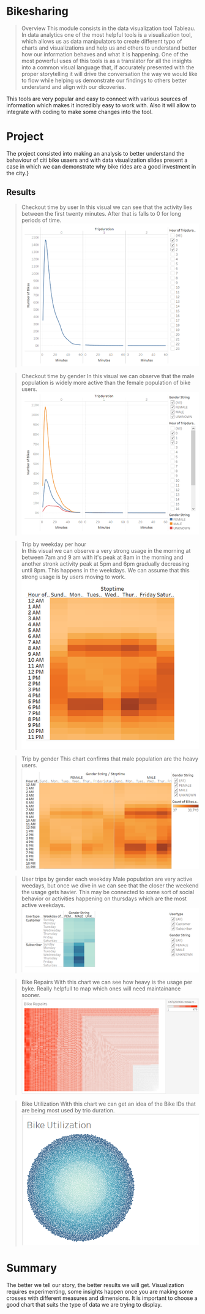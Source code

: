 # Bikesharing

> Overview
This module consists in the data visualization tool Tableau. In data analytics one of the most helpful tools is a visualization tool, which allows us as data manipulators to create different typo of charts and visualizations and help us and others to understand better how our information behaves and what it is happening.
One of the most powerful uses of this tools is as a translator for all the insights into a common visual language that, if accurately presented with the proper storytelling it will drive the conversation the way we would like to flow while helping us demonstrate our findings to others better understand and align with our dicoveries. 

This tools are very popular and easy to connect with various sources of information which makes it incredibly easy to work with. Also it will allow to integrate with coding to make some changes into the tool. 



# Project
The project consisted into making an analysis to better understand the bahaviour of citi bike usaers and with data visualization slides present a case in which we can demonstrate why bike rides are a good investment in the city.}

## Results

> Checkout time by user
> In this visual we can see that the activity lies between the first twenty minutes. After that is falls to 0 for long periods of time. 
![checkout_time_by_user](https://github.com/dpiedra86/bikesharing/blob/main/Images/checkout_time_user.png)

> Checkout time by gender
> In this visual we can observe that the male population is widely more active than the female population of bike users.
![checkout_time_by_user](https://github.com/dpiedra86/bikesharing/blob/main/Images/chekcout_time_by_gender.png)

> Trip by weekday per hour  
> In this visual we can observe a very strong usage in the morning at between 7am and 9 am with it's peak at 8am in the morning and another stronk activity peak at 5pm and 6pm gradually decreasing until 8pm. This happens in the weekdays. We can assume that this strong usage is by users moving to work.      
![checkout_time_by_user](https://github.com/dpiedra86/bikesharing/blob/main/Images/Trip_by_weekday_per_hour.png)

> Trip by gender
> This chart confirms that male population are the  heavy users.
![checkout_time_by_user](https://github.com/dpiedra86/bikesharing/blob/main/Images/Trip_by_gender.png)

> User trips by gender each weekday
> Male population are very active weedays, but once we dive in we can see that the closer the weekend the usage gets havier. This may be connected to some sort of social behavior or activities happening on thursdays which are the most active weekdays.
![checkout_time_by_user](https://github.com/dpiedra86/bikesharing/blob/main/Images/user_trips_gender_weekday.png)

> Bike Repairs
> With this chart we can see how heavy is the usage per byke. Really helpfull to map which ones will need maintainance sooner. 
![checkout_time_by_user](https://github.com/dpiedra86/bikesharing/blob/main/Images/Bike_repairs.png)


> Bike Utilization
> With this chart we can get an idea of the Bike IDs that are being most used by trio duration. 
![checkout_time_by_user](https://github.com/dpiedra86/bikesharing/blob/main/Images/Bike_Utilization.png)

# Summary

The better we tell our story, the better results we will get. 
Visualization requires experimenting, some insights happen once you are making some crosses with different measures and dimensions.
It is important to choose a good chart that suits the type of data we are trying to display.


